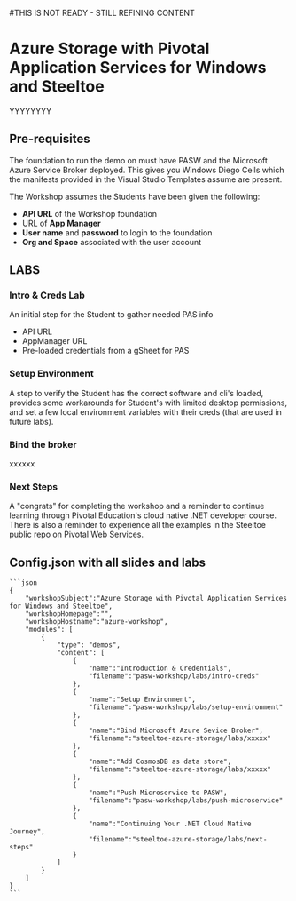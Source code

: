 #THIS IS NOT READY - STILL REFINING CONTENT

# Azure Storage with Pivotal Application Services for Windows and Steeltoe

YYYYYYYY

## Pre-requisites

The foundation to run the demo on must have PASW and the Microsoft Azure Service Broker deployed. This gives you Windows Diego Cells which the manifests provided in the Visual Studio Templates assume are present.

The Workshop assumes the Students have been given the following:
 - **API URL** of the Workshop foundation
 - URL of **App Manager**
 - **User name** and **password** to login to the foundation
 - **Org and Space** associated with the user account

## LABS
### Intro & Creds Lab

An initial step for the Student to gather needed PAS info
 - API URL
 - AppManager URL
 - Pre-loaded credentials from a gSheet for PAS

### Setup Environment

A step to verify the Student has the correct software and cli's loaded, provides some workarounds for Student's with limited desktop permissions, and set a few local environment variables with their creds (that are used in future labs).

### Bind the broker

xxxxxx

### Next Steps

A "congrats" for completing the workshop and a reminder to continue learning through Pivotal Education's cloud native .NET developer course. There is also a reminder to experience all the examples in the Steeltoe public repo on Pivotal Web Services.

## Config.json with all slides and labs
	```json
	{
		"workshopSubject":"Azure Storage with Pivotal Application Services for Windows and Steeltoe",
		"workshopHomepage":"",
		"workshopHostname":"azure-workshop",
		"modules": [
			{
				"type": "demos",
				"content": [
					{
						"name":"Introduction & Credentials",
						"filename":"pasw-workshop/labs/intro-creds"
					},
					{
						"name":"Setup Environment",
						"filename":"pasw-workshop/labs/setup-environment"
					},
					{
						"name":"Bind Microsoft Azure Sevice Broker",
						"filename":"steeltoe-azure-storage/labs/xxxxx"
					},
					{
						"name":"Add CosmosDB as data store",
						"filename":"steeltoe-azure-storage/labs/xxxxx"
					},
					{
						"name":"Push Microservice to PASW",
						"filename":"pasw-workshop/labs/push-microservice"
					},
					{
						"name":"Continuing Your .NET Cloud Native Journey",
						"filename":"steeltoe-azure-storage/labs/next-steps"
					}
				]
			}
		]
	}
	```